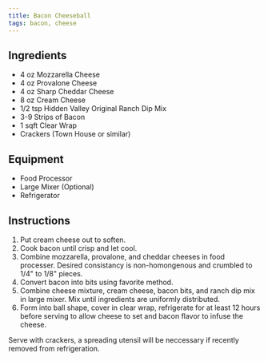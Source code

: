 ```yaml
---
title: Bacon Cheeseball
tags: bacon, cheese
---
```


## Ingredients

* 4 oz Mozzarella Cheese
* 4 oz Provalone Cheese
* 4 oz Sharp Cheddar Cheese
* 8 oz Cream Cheese
* 1/2 tsp Hidden Valley Original Ranch Dip Mix
* 3-9 Strips of Bacon
* 1 sqft Clear Wrap
* Crackers (Town House or similar)

## Equipment

* Food Processor
* Large Mixer (Optional)
* Refrigerator

## Instructions

1. Put cream cheese out to soften.
2. Cook bacon until crisp and let cool.
3. Combine mozzarella, provalone, and cheddar cheeses in food processer. Desired consistancy is non-homongenous and crumbled to 1/4" to 1/8" pieces.
4. Convert bacon into bits using favorite method.
5. Combine cheese mixture, cream cheese, bacon bits, and ranch dip mix in large mixer. Mix until ingredients are uniformly distributed.
6. Form into ball shape, cover in clear wrap, refrigerate for at least 12 hours before serving to allow cheese to set and bacon flavor to infuse the cheese.

Serve with crackers, a spreading utensil will be neccessary if recently removed from refrigeration.

